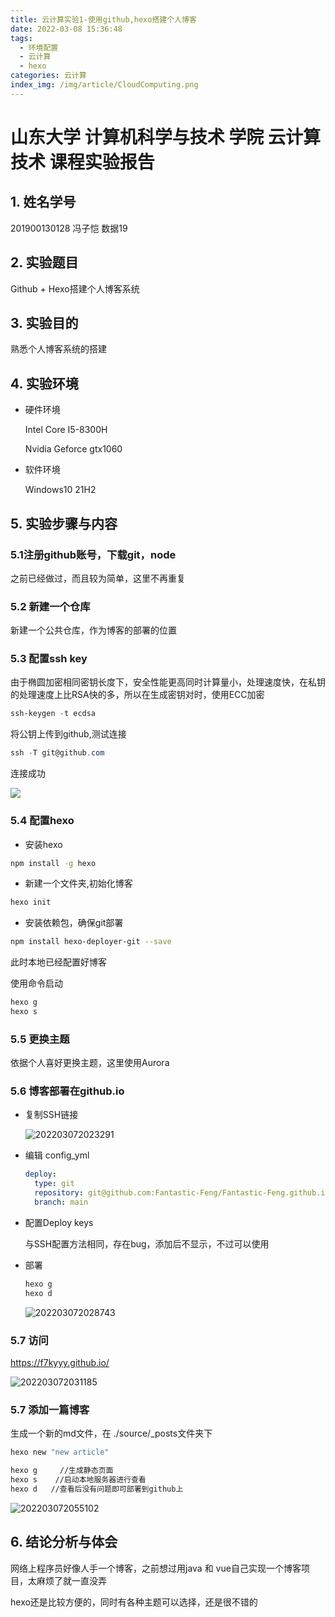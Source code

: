 ```yaml
---
title: 云计算实验1-使用github,hexo搭建个人博客
date: 2022-03-08 15:36:48
tags: 
  - 环境配置
  - 云计算
  - hexo
categories: 云计算
index_img: /img/article/CloudComputing.png
---
```


# 山东大学  计算机科学与技术  学院 云计算技术  课程实验报告

## 1. 姓名学号

201900130128 冯子恺 数据19

## 2. 实验题目

Github + Hexo搭建个人博客系统

## 3. 实验目的

熟悉个人博客系统的搭建

## 4. 实验环境

- 硬件环境

  Intel Core I5-8300H 

  Nvidia Geforce gtx1060

- 软件环境

  Windows10 21H2


## 5. 实验步骤与内容

### 5.1注册github账号，下载git，node

之前已经做过，而且较为简单，这里不再重复

### 5.2 新建一个仓库

新建一个公共仓库，作为博客的部署的位置

### 5.3 配置ssh key

由于椭圆加密相同密钥长度下，安全性能更高同时计算量小，处理速度快，在私钥的处理速度上比RSA快的多，所以在生成密钥对时，使用ECC加密

```powershell
ssh-keygen -t ecdsa
```

将公钥上传到github,测试连接

```powershell
ssh -T git@github.com
```

连接成功

![](https://gitee.com/Fantastic-Feng/picgo/raw/master/202203072016135.png)

### 5.4 配置hexo

- 安装hexo

```bash
npm install -g hexo
```

- 新建一个文件夹,初始化博客

```bash
hexo init
```

-  安装依赖包，确保git部署

```bash
npm install hexo-deployer-git --save
```

此时本地已经配置好博客

使用命令启动

```bash
hexo g
hexo s
```

### 5.5 更换主题

依据个人喜好更换主题，这里使用Aurora

### 5.6 博客部署在github.io

- 复制SSH链接

  ![202203072023291](https://cdn.jsdelivr.net/gh/F7kyyy/picture@main/img/202203261339219.png)

- 编辑 config_yml

  ```yaml
  deploy:
    type: git
    repository: git@github.com:Fantastic-Feng/Fantastic-Feng.github.io.git
    branch: main
  ```

- 配置Deploy keys 

  与SSH配置方法相同，存在bug，添加后不显示，不过可以使用

- 部署

  ```bash
  hexo g
  hexo d
  ```

  ![202203072028743](https://cdn.jsdelivr.net/gh/F7kyyy/picture@main/img/202203261339347.png)

### 5.7 访问

https://f7kyyy.github.io/

![202203072031185](https://cdn.jsdelivr.net/gh/F7kyyy/picture@main/img/202203261340471.png)

### 5.7 添加一篇博客

生成一个新的md文件，在 ./source/_posts文件夹下

```bash
hexo new "new article"
```

```bash
hexo g     //生成静态页面
hexo s    //启动本地服务器进行查看
hexo d   //查看后没有问题即可部署到github上
```

![202203072055102](https://cdn.jsdelivr.net/gh/F7kyyy/picture@main/img/202203311340069.png)

##   6. 结论分析与体会

网络上程序员好像人手一个博客，之前想过用java 和 vue自己实现一个博客项目，太麻烦了就一直没弄

hexo还是比较方便的，同时有各种主题可以选择，还是很不错的
